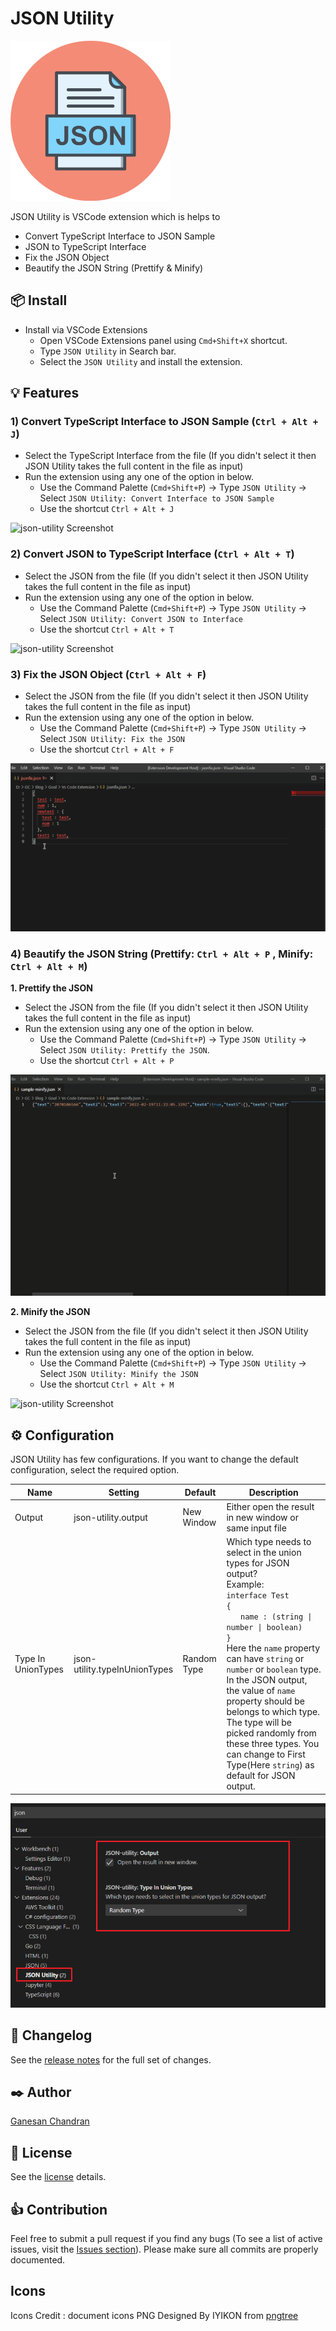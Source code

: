 # JSON Utility

<img src="https://github.com/Ganesan-Chandran/vscode-json-utility/blob/master/images/json-utility-icon-new.png?raw=true" width="256" height="256">

JSON Utility is VSCode extension which is helps to 
 * Convert TypeScript Interface to JSON Sample
 * JSON to TypeScript Interface
 * Fix the JSON Object
 * Beautify the JSON String (Prettify & Minify)

## 📦 Install
  * Install via VSCode Extensions 
    * Open VSCode Extensions panel using `Cmd+Shift+X` shortcut.
    * Type `JSON Utility` in Search bar.
    * Select the `JSON Utility` and install the extension.

## 💡 Features

### 1) Convert TypeScript Interface to JSON Sample (`Ctrl + Alt + J`)

  * Select the TypeScript Interface from the file (If you didn't select it then JSON Utility takes the full content in the file as input)
  * Run the extension using any one of the option in below.
    * Use the Command Palette (`Cmd+Shift+P`) -> Type `JSON Utility` -> Select `JSON Utility: Convert Interface to JSON Sample`
    * Use the shortcut `Ctrl + Alt + J`

  ![json-utility Screenshot](https://github.com/Ganesan-Chandran/vscode-json-utility/blob/master/images/TS_to_JSON_Update.gif?raw=true)

### 2) Convert JSON to TypeScript Interface (`Ctrl + Alt + T`)
  * Select the JSON from the file (If you didn't select it then JSON Utility takes the full content in the file as input)
  * Run the extension using any one of the option in below.
    * Use the Command Palette (`Cmd+Shift+P`) -> Type `JSON Utility` -> Select `JSON Utility: Convert JSON to Interface`
    * Use the shortcut `Ctrl + Alt + T`

  ![json-utility Screenshot](https://github.com/Ganesan-Chandran/vscode-json-utility/blob/master/images/JSON_to_TS_Update.gif?raw=true)

### 3) Fix the JSON Object (`Ctrl + Alt + F`)
  * Select the JSON from the file (If you didn't select it then JSON Utility takes the full content in the file as input)
  * Run the extension using any one of the option in below.
    * Use the Command Palette (`Cmd+Shift+P`) -> Type `JSON Utility` -> Select `JSON Utility: Fix the JSON`
    * Use the shortcut `Ctrl + Alt + F`

  ![json-utility Screenshot](https://github.com/Ganesan-Chandran/vscode-json-utility/blob/master/images/JSON_Fix_Update.gif?raw=true)

### 4) Beautify the JSON String (Prettify: `Ctrl + Alt + P` ,  Minify: `Ctrl + Alt + M`)
  **1. Prettify the JSON**
  * Select the JSON from the file (If you didn't select it then JSON Utility takes the full content in the file as input)
  * Run the extension using any one of the option in below.
    * Use the Command Palette (`Cmd+Shift+P`) -> Type `JSON Utility` -> Select `JSON Utility: Prettify the JSON`.
    * Use the shortcut `Ctrl + Alt + P`

  ![json-utility Screenshot](https://github.com/Ganesan-Chandran/vscode-json-utility/blob/master/images/Prettify_JSON_Update.gif?raw=true)
  
  **2. Minify the JSON**
  * Select the JSON from the file (If you didn't select it then JSON Utility takes the full content in the file as input)
  * Run the extension using any one of the option in below.
    * Use the Command Palette (`Cmd+Shift+P`) -> Type `JSON Utility` -> Select `JSON Utility: Minify the JSON`
    * Use the shortcut `Ctrl + Alt + M`

  ![json-utility Screenshot](https://github.com/Ganesan-Chandran/vscode-json-utility/blob/master/images/Minify_JSON_Update.gif?raw=true)


## ⚙️ Configuration

JSON Utility has few configurations. If you want to change the default configuration, select the required option.

|Name | Setting | Default | Description |
|-----|---------|------------|------------|
|Output|json-utility.output|New Window|Either open the result in new window or same input file|
|Type In UnionTypes|json-utility.typeInUnionTypes|Random Type|Which type needs to select in the union types for JSON output? <br /> Example: <br />```interface Test ```<br />```{ ```<br />&nbsp;&nbsp; &nbsp; &nbsp;```name : (string \| number \| boolean)```<br />```}``` <br />Here the `name` property can have `string` or `number` or `boolean` type. In the JSON output, the value of `name` property should be belongs to which type. The type will be picked randomly from these three types. You can change to First Type(Here `string`) as default for JSON output.|

 ![json-utility Screenshot](https://github.com/Ganesan-Chandran/vscode-json-utility/blob/master/images/configuration.png?raw=true)

## 📝 Changelog
See the [release notes](https://github.com/Ganesan-Chandran/vscode-json-utility/blob/master/CHANGELOG.md) for the full set of changes.

## ✒️ Author
[Ganesan Chandran](https://ganesan-chandran.github.io/)

## 📜 License
See the [license](https://github.com/Ganesan-Chandran/vscode-json-utility/blob/master/LICENSE) details.

## 👍 Contribution
Feel free to submit a pull request if you find any bugs (To see a list of active issues, visit the [Issues section](https://github.com/Ganesan-Chandran/vscode-json-utility/issues)). Please make sure all commits are properly documented.

## Icons
Icons Credit : document icons PNG Designed By IYIKON from [pngtree](https://pngtree.com/freepng/json-file-document-icon_4231641.html?sol=downref&id=bef)